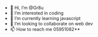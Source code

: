 - 👋 Hi, I’m @Gr8u
- 👀 I’m interested in coding
- 🌱 I’m currently learning javascript
- 💞️ I’m looking to collaborate on web dev
- 📫 How to reach me 05951082**

<!---
Gr8u/Gr8u is a ✨ special ✨ repository because its `README.md` (this file) appears on your GitHub profile.
You can click the Preview link to take a look at your changes.
--->

